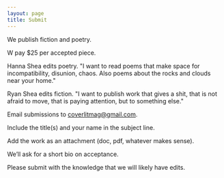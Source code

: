 ```yaml
---
layout: page
title: Submit
---
```


We publish fiction and poetry.

W pay $25 per accepted piece.

Hanna Shea edits poetry. "I want to read poems that make space for incompatibility, disunion, chaos. Also poems about the rocks and clouds near your home."

Ryan Shea edits fiction. "I want to publish work that gives a shit, that is not afraid to move, that is paying attention, but to something else."

Email submissions to coverlitmag@gmail.com. 

Include the title(s) and your name in the subject line.

Add the work as an attachment (doc, pdf, whatever makes sense). 

We’ll ask for a short bio on acceptance. 

Please submit with the knowledge that we will likely have edits.
